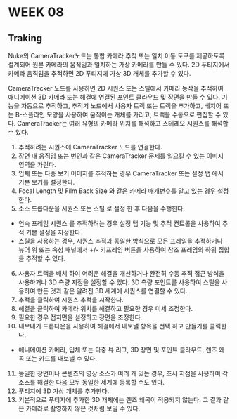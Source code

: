 # WEEK 08
## Traking
Nuke의 CameraTracker노드는 통합 카메라 추적 또는 일치 이동 도구를 제공하도록 설계되어 원본 카메라의 움직임과 일치하는 가상 카메라를 만들 수 있다. 2D 푸티지에서 카메라 움직임을 추적하면 2D 푸티지에 가상 3D 개체를 추가할 수 있다.

CameraTracker 노드를 사용하면 2D 시퀀스 또는 스틸에서 카메라 동작을 추적하여 애니메이션 3D 카메라 또는 해결에 연결된 포인트 클라우드 및 장면을 만들 수 있다. 기능을 자동으로 추적하고, 추적기 노드에서 사용자 트랙 또는 트랙을 추가하고, 베지어 또는 B-스플라인 모양을 사용하여 움직이는 개체를 가리고, 트랙을 수동으로 편집할 수 있다. CameraTracker는 여러 유형의 카메라 위치를 해석하고 스테레오 시퀀스를 해석할 수 있다.

1. 추적하려는 시퀀스에 CameraTracker 노드를 연결한다.
2. 장면 내 움직임 또는 번인과 같은 CameraTracker 문제를 일으킬 수 있는 이미지 영역을 가린다.
3. 입체 또는 다중 보기 이미지를 추적하는 경우 CameraTracker 또는 설정 탭 에서 기본 보기를 설정한다.
4. Focal Length 및 Film Back Size 와 같은 카메라 매개변수를 알고 있는 경우 설정한다. 
5. 소스 드롭다운을 시퀀스 또는 스틸 로 설정 한 후 다음을 수행한다.
  - 연속 프레임 시퀀스 를 추적하려는 경우 설정 탭 기능 및 추적 컨트롤을 사용하여 추적 기본 설정을 지정한다.
  - 스틸을 사용하는 경우, 시퀀스 추적과 동일한 방식으로 모든 프레임을 추적하거나 뷰어 위 또는 속성 패널에서 +/- 키프레임 버튼을 사용하여 참조 프레임의 하위 집합을 추적할 수 있다. 
6.  사용자 트랙을 배치 하여 어려운 해결을 개선하거나 완전히 수동 추적 접근 방식을 사용하거나 3D 측량 지점을 설정할 수 있다. 3D 측량 포인트를 사용하여 스틸을 사용하여 만든 것과 같은 알려진 3D 세계에 시퀀스를 연결할 수 있다.
7. 추적을 클릭하여 시퀀스 추적을 시작한다.
8. 해결을 클릭하여 카메라 위치를 해결하고 필요한 경우 미세 조정한다. 
9. 필요한 경우 접지면을 설정하고 장면을 조정한다.
10. 내보내기 드롭다운을 사용하여 해결에서 내보낼 항목을 선택 하고 만들기를 클릭한다.
  - 애니메이션 카메라, 입체 또는 다중 뷰 리그, 3D 장면 및 포인트 클라우드, 렌즈 왜곡 또는 카드를 내보낼 수 있다. 
11. 동일한 장면이나 콘텐츠의 영상 소스가 여러 개 있는 경우, 조사 지점을 사용하여 각 소스를 해결한 다음 모두 동일한 세계에 등록할 수도 있다.
12. 푸티지에 3D 가상 개체를 추가한다.
13. 기본적으로 푸티지에 추가한 3D 개체에는 렌즈 왜곡이 적용되지 않는다. 그 결과 같은 카메라로 촬영하지 않은 것처럼 보일 수 있다. 

